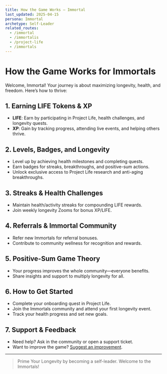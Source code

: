 ```yaml
---
title: How the Game Works — Immortal
last_updated: 2025-04-15
persona: Immortal
archetype: Self-Leader
related_routes:
  - /immortal
  - /immortalis
  - /project-life
  - /immortals
---
```


# How the Game Works for Immortals

Welcome, Immortal! Your journey is about maximizing longevity, health, and freedom. Here’s how to thrive:

## 1. **Earning LIFE Tokens & XP**
- **LIFE**: Earn by participating in Project Life, health challenges, and longevity quests.
- **XP**: Gain by tracking progress, attending live events, and helping others thrive.

## 2. **Levels, Badges, and Longevity**
- Level up by achieving health milestones and completing quests.
- Earn badges for streaks, breakthroughs, and positive-sum actions.
- Unlock exclusive access to Project Life research and anti-aging breakthroughs.

## 3. **Streaks & Health Challenges**
- Maintain health/activity streaks for compounding LIFE rewards.
- Join weekly longevity Zooms for bonus XP/LIFE.

## 4. **Referrals & Immortal Community**
- Refer new Immortals for referral bonuses.
- Contribute to community wellness for recognition and rewards.

## 5. **Positive-Sum Game Theory**
- Your progress improves the whole community—everyone benefits.
- Share insights and support to multiply longevity for all.

## 6. **How to Get Started**
- Complete your onboarding quest in Project Life.
- Join the Immortals community and attend your first longevity event.
- Track your health progress and set new goals.

## 7. **Support & Feedback**
- Need help? Ask in the community or open a support ticket.
- Want to improve the game? [Suggest an improvement](https://github.com/NeothinkDAO/your-repo/issues/new/choose).

---

> Prime Your Longevity by becoming a self-leader. Welcome to the Immortals!
